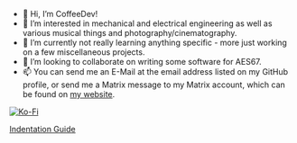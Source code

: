 - 👋 Hi, I’m CoffeeDev!
- 👀 I’m interested in mechanical and electrical engineering as well as various musical things and photography/cinematography.
- 🌱 I’m currently not really learning anything specific - more just working on a few miscellaneous projects.
- 💞️ I’m looking to collaborate on writing some software for AES67.
- 📫 You can send me an E-Mail at the email address listed on my GitHub profile, or send me a Matrix message to my Matrix account, which can be found on [my website](https://coffeecoder1.github.io/).

[![Ko-Fi](https://img.shields.io/badge/Ko--Fi-ApolloFops-%23ff5a5f?style=flat-square&logo=Ko-Fi)](https://ko-fi.com/ApolloFops)

[Indentation Guide](https://coffeecoder1.github.io/indentation)

<!---
CoffeeCoder1/CoffeeCoder1 is a ✨ special ✨ repository because its `README.md` (this file) appears on your GitHub profile.
You can click the Preview link to take a look at your changes.
--->
